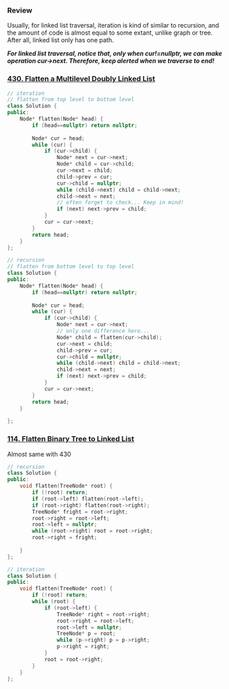 ### Review

Usually, for linked list traversal, iteration is kind of similar to recursion, and the amount of code is almost equal to some extant, unlike graph or tree. After all, linked list only has one path.

___For linked list traversal, notice that, only when cur!=nullptr, we can make operation cur->next. Therefore, keep alerted when we traverse to end!___

### [430. Flatten a Multilevel Doubly Linked List](https://leetcode.com/problems/flatten-a-multilevel-doubly-linked-list/)

```c++
// iteration
// flatten from top level to bottom level
class Solution {
public:
    Node* flatten(Node* head) {
        if (head==nullptr) return nullptr;
        
        Node* cur = head;
        while (cur) {
            if (cur->child) {
                Node* next = cur->next;
                Node* child = cur->child;
                cur->next = child;
                child->prev = cur;
                cur->child = nullptr;
                while (child->next) child = child->next;
                child->next = next;
                // often forget to check... Keep in mind!
                if (next) next->prev = child;
            } 
            cur = cur->next;
        }
        return head;
    }
};

// recursion
// flatten from bottom level to top level
class Solution {
public:
    Node* flatten(Node* head) {
        if (head==nullptr) return nullptr;
        
        Node* cur = head;
        while (cur) {
            if (cur->child) {
                Node* next = cur->next;
                // only one difference here...
                Node* child = flatten(cur->child);
                cur->next = child;
                child->prev = cur;
                cur->child = nullptr;
                while (child->next) child = child->next;
                child->next = next;
                if (next) next->prev = child;
            } 
            cur = cur->next;
        }
        return head;
    }
    
};
```



### [114. Flatten Binary Tree to Linked List](https://leetcode.com/problems/flatten-binary-tree-to-linked-list/)

Almost same with 430

```c++
// recursion
class Solution {
public:
    void flatten(TreeNode* root) {
        if (!root) return;
        if (root->left) flatten(root->left);
        if (root->right) flatten(root->right);
        TreeNode* fright = root->right;
        root->right = root->left;
        root->left = nullptr;
        while (root->right) root = root->right;
        root->right = fright;
 
    }
};

// iteration
class Solution {
public:
    void flatten(TreeNode* root) {
        if (!root) return;
        while (root) {
            if (root->left) {
                TreeNode* right = root->right;
                root->right = root->left;
                root->left = nullptr;
                TreeNode* p = root;
                while (p->right) p = p->right;
                p->right = right;
            }
            root = root->right;
        }
    }
};
```


